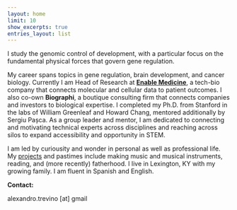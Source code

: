 ```yaml
---
layout: home
limit: 10
show_excerpts: true
entries_layout: list
---
```


I study the genomic control of development, with a particular focus on the fundamental physical forces that govern gene regulation.

My career spans topics in gene regulation, brain development, and cancer biology. Currently I am Head of Research at [**Enable Medicine**](https://enablemedicine.com), a tech-bio company that connects molecular and cellular data to patient outcomes. I also co-own **Biographi**, a boutique consulting firm that connects companies and investors to biological expertise. I completed my Ph.D. from Stanford in the labs of William Greenleaf and Howard Chang, mentored additionally by Sergiu Pașca. As a group leader and mentor, I am dedicated to connecting and motivating technical experts across disciplines and reaching across silos to expand accessibility and opportunity in STEM.

I am led by curiousity and wonder in personal as well as professional life. My [projects](./projects/) and pastimes include making music and musical instruments, reading, and (more recently) fatherhood. I live in Lexington, KY with my growing family. I am fluent in Spanish and English.  

**Contact:**

alexandro.trevino [at] gmail 
